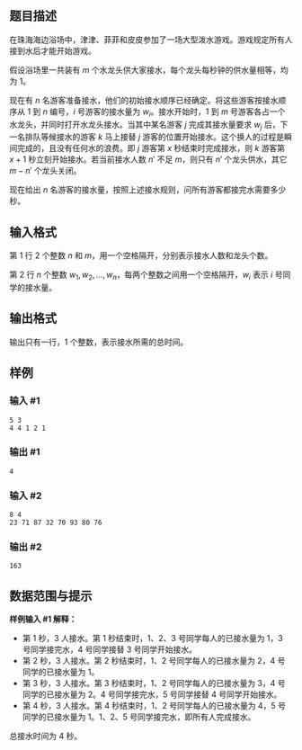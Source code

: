 ## 题目描述

在珠海海边浴场中，津津、菲菲和皮皮参加了一场大型泼水游戏。游戏规定所有人接到水后才能开始游戏。

假设浴场里一共装有 $m$ 个水龙头供大家接水，每个龙头每秒钟的供水量相等，均为 $1$。

现在有 $n$ 名游客准备接水，他们的初始接水顺序已经确定。将这些游客按接水顺序从 $1$ 到 $n$ 编号，$i$ 号游客的接水量为 $w_i$。接水开始时，$1$ 到 $m$ 号游客各占一个水龙头，并同时打开水龙头接水。当其中某名游客 $j$ 完成其接水量要求 $w_j$ 后，下一名排队等候接水的游客 $k$ 马上接替 $j$ 游客的位置开始接水。这个换人的过程是瞬间完成的，且没有任何水的浪费。即 $j$ 游客第 $x$ 秒结束时完成接水，则 $k$ 游客第 $x+1$ 秒立刻开始接水。若当前接水人数 $n'$ 不足 $m$，则只有 $n'$ 个龙头供水，其它 $m-n'$ 个龙头关闭。

现在给出 $n$ 名游客的接水量，按照上述接水规则，问所有游客都接完水需要多少秒。

## 输入格式

第 $1$ 行 $2$ 个整数 $n$ 和 $m$，用一个空格隔开，分别表示接水人数和龙头个数。

第 $2$ 行 $n$ 个整数 $w_1, w_2, \dots, w_n$，每两个整数之间用一个空格隔开，$w_i$ 表示 $i$ 号同学的接水量。

## 输出格式

输出只有一行，$1$ 个整数，表示接水所需的总时间。

## 样例

### 输入 #1
```
5 3
4 4 1 2 1
```

### 输出 #1
```
4
```

### 输入 #2
```
8 4
23 71 87 32 70 93 80 76
```

### 输出 #2
```
163
```

## 数据范围与提示

**样例输入 #1 解释：**

- 第 $1$ 秒，$3$ 人接水。第 $1$ 秒结束时，$1$、$2$、$3$ 号同学每人的已接水量为 $1$，$3$ 号同学接完水，$4$ 号同学接替 $3$ 号同学开始接水。
- 第 $2$ 秒，$3$ 人接水。第 $2$ 秒结束时，$1$、$2$ 号同学每人的已接水量为 $2$，$4$ 号同学的已接水量为 $1$。
- 第 $3$ 秒，$3$ 人接水。第 $3$ 秒结束时，$1$、$2$ 号同学每人的已接水量为 $3$，$4$ 号同学的已接水量为 $2$。$4$ 号同学接完水，$5$ 号同学接替 $4$ 号同学开始接水。
- 第 $4$ 秒，$3$ 人接水。第 $4$ 秒结束时，$1$、$2$ 号同学每人的已接水量为 $4$，$5$ 号同学的已接水量为 $1$。$1$、$2$、$5$ 号同学接完水，即所有人完成接水。

总接水时间为 $4$ 秒。
